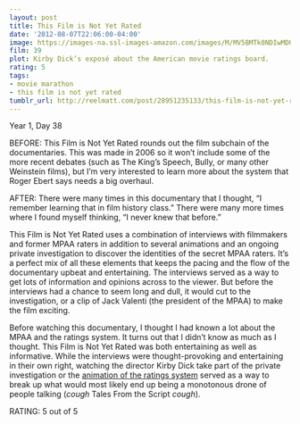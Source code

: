 ```yaml
---
layout: post
title: This Film is Not Yet Rated
date: '2012-08-07T22:06:00-04:00'
image: https://images-na.ssl-images-amazon.com/images/M/MV5BMTk0NDIwMDUxNl5BMl5BanBnXkFtZTcwMzY3MzIzMQ@@._V1_UX182_CR0,0,182,268_AL_.jpg
film: 39
plot: Kirby Dick’s exposé about the American movie ratings board.
rating: 5
tags:
- movie marathon
- this film is not yet rated
tumblr_url: http://reelmatt.com/post/28951235133/this-film-is-not-yet-rated
---
```


Year 1, Day 38

BEFORE: This Film is Not Yet Rated rounds out the film subchain of the documentaries. This was made in 2006 so it won’t include some of the more recent debates (such as The King’s Speech, Bully, or many other Weinstein films), but I’m very interested to learn more about the system that Roger Ebert says needs a big overhaul.

AFTER: There were many times in this documentary that I thought, “I remember learning that in film history class.” There were many more times where I found myself thinking, “I never knew that before.”

This Film is Not Yet Rated uses a combination of interviews with filmmakers and former MPAA raters in addition to several animations and an ongoing private investigation to discover the identities of the secret MPAA raters. It’s a perfect mix of all these elements that keeps the pacing and the flow of the documentary upbeat and entertaining. The interviews served as a way to get lots of information and opinions across to the viewer. But before the interviews had a chance to seem long and dull, it would cut to the investigation, or a clip of Jack Valenti (the president of the MPAA) to make the film exciting.

Before watching this documentary, I thought I had known a lot about the MPAA and the ratings system. It turns out that I didn’t know as much as I thought. This Film is Not Yet Rated was both entertaining as well as informative. While the interviews were thought-provoking and entertaining in their own right, watching the director Kirby Dick take part of the private investigation or the [animation of the ratings system][1] served as a way to break up what would most likely end up being a monotonous drone of people talking (*cough* Tales From the Script *cough*).

RATING: 5 out of 5

[1]: https://www.youtube.com/watch?v=Tmh8SmEZ5ok